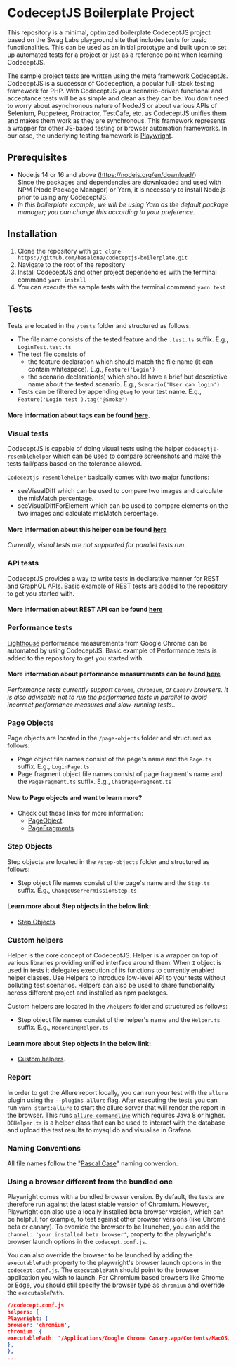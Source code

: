 # CodeceptJS Boilerplate Project

This repository is a minimal, optimized boilerplate CodeceptJS project based on the Swag Labs playground site that
includes
tests for basic functionalities. This can be used as an initial prototype and built upon to set up automated tests for a
project or just as a reference point when learning CodeceptJS.

The sample project tests are written using the meta framework [CodeceptJs](https://codecept.io/). CodeceptJS is a
successor
of Codeception, a popular full-stack testing framework for PHP. With CodeceptJS your scenario-driven functional and
acceptance
tests will be as simple and clean as they can be. You don't need to worry about asynchronous nature of NodeJS or about
various
APIs of Selenium, Puppeteer, Protractor, TestCafe, etc. as CodeceptJS unifies them and makes them work as they are
synchronous.
This framework represents a wrapper for other JS-based testing or browser automation frameworks.
In our case, the underlying testing framework is [Playwright](https://playwright.dev/).

## Prerequisites

- Node.js 14 or 16 and above (https://nodejs.org/en/download/)\
  Since the packages and dependencies are downloaded and used with NPM (Node Package Manager) or Yarn, it is necessary
  to install Node.js prior to using any CodeceptJS.
- _In this boilerplate example, we will be using Yarn as the default package manager; you can change this according to your preference._

## Installation

1. Clone the repository with `git clone https://github.com/basalona/codeceptjs-boilerplate.git`
2. Navigate to the root of the repository
3. Install CodeceptJS and other project dependencies with the terminal command `yarn install`
4. You can execute the sample tests with the terminal command `yarn test`

## Tests

Tests are located in the `/tests` folder and structured as follows:

- The file name consists of the tested feature and the `.test.ts` suffix. E.g., `LoginTest.test.ts`
- The test file consists of
  - the feature declaration which should match the file name (it can contain whitespace). E.g., `Feature('Login')`
  - the scenario declaration(s) which should have a brief but descriptive name about the tested scenario.
    E.g., `Scenario('User can login')`
- Tests can be filtered by appending `@tag` to your test name. E.g., `Feature('Login test').tag('@Smoke')`

#### More information about tags can be found [here](https://codecept.io/advanced/#tags).

### Visual tests

CodeceptJS is capable of doing visual tests using the helper `codeceptjs-resemblehelper` which can be used to compare
screenshots and make the tests fail/pass based on the tolerance allowed.

`Codeceptjs-resemblehelper` basically comes with two major functions:

- seeVisualDiff which can be used to compare two images and calculate the misMatch percentage.
- seeVisualDiffForElement which can be used to compare elements on the two images and calculate misMatch percentage.

#### More information about this helper can be found [here](https://github.com/puneet0191/codeceptjs-resemblehelper)

_Currently, visual tests are not supported for parallel tests run._

### API tests

CodeceptJS provides a way to write tests in declarative manner for REST and GraphQL APIs. Basic example of REST tests are added to the repository to get you started with.

#### More information about REST API can be found [here](https://codecept.io/api/)

### Performance tests

[Lighthouse](https://developer.chrome.com/docs/lighthouse/overview/) performance measurements from Google Chrome can be automated by using CodeceptJS. Basic example of Performance tests is added to the repository to get you started with.

#### More information about performance measurements can be found [here](https://github.com/abhinaba-ghosh/playwright-lighthouse)

_Performance tests currently support `Chrome`, `Chromium`, or `Canary` browsers. It is also advisable not to run the performance tests in parallel to avoid incorrect performance measures and slow-running tests.._

### Page Objects

Page objects are located in the `/page-objects` folder and structured as follows:

- Page object file names consist of the page's name and the `Page.ts` suffix. E.g., `LoginPage.ts`
- Page fragment object file names consist of page fragment's name and the `PageFragment.ts` suffix.
  E.g., `ChatPageFragment.ts`

#### New to Page objects and want to learn more?

- Check out these links for more information:
  - [PageObject](https://codecept.io/pageobjects/).
  - [PageFragments](https://codecept.io/pageobjects/#page-fragments).

### Step Objects

Step objects are located in the `/step-objects` folder and structured as follows:

- Step object file names consist of the page's name and the `Step.ts` suffix. E.g., `ChangeUserPermissionStep.ts`

#### Learn more about Step objects in the below link:

- [Step Objects](https://codecept.io/pageobjects/#stepobjects).

### Custom helpers

Helper is the core concept of CodeceptJS. Helper is a wrapper on top of various libraries providing unified interface
around them. When `I` object is used in tests it delegates execution of its functions to currently enabled helper
classes. Use Helpers to introduce low-level API to your tests without polluting test scenarios. Helpers can also be used
to share functionality across different project and installed as npm packages.

Custom helpers are located in the `/helpers` folder and structured as follows:

- Step object file names consist of the helper's name and the `Helper.ts` suffix. E.g., `RecordingHelper.ts`

#### Learn more about Step objects in the below link:

- [Custom helpers](https://codecept.io/helpers/).

### Report

In order to get the Allure report locally, you can run your test with the `allure` plugin using the `--plugins allure`
flag.
After executing the tests you can run `yarn start:allure` to start the allure server that will
render the report in the browser.
This runs [`allure-commandline`](https://www.npmjs.com/package/allure-commandline) which requires Java 8 or higher.
`DBHelper.ts` is a helper class that can be used to interact with the database and upload the test results to mysql db and visualise in Grafana.

### Naming Conventions

All file names follow
the "[Pascal Case](https://betterprogramming.pub/string-case-styles-camel-pascal-snake-and-kebab-case-981407998841)"
naming convention.

### Using a browser different from the bundled one

Playwright comes with a bundled browser version.
By default, the tests are therefore run against the latest stable version of Chromium.
However, Playwright can also use a locally installed beta browser version, which can be helpful, for example, to test
against other browser versions (like Chrome beta or canary).
To override the browser to be launched, you can add the `channel: 'your installed beta browser'`, property to the
playwright's browser launch options in the `codecept.conf.js`.

You can also override the browser to be launched by adding the `executablePath` property to the playwright's browser
launch options in the `codecept.conf.js`.
The `executablePath` should point to the browser application you wish to launch.
For Chromium based browsers like Chrome or Edge, you should still specify the browser type as `chromium` and override
the `executablePath`.

```JSON
//codecept.conf.js
helpers: {
Playwright: {
browser: 'chromium',
chromium: {
executablePath: '/Applications/Google Chrome Canary.app/Contents/MacOS/Google Chrome Canary',
},
},
...
```
